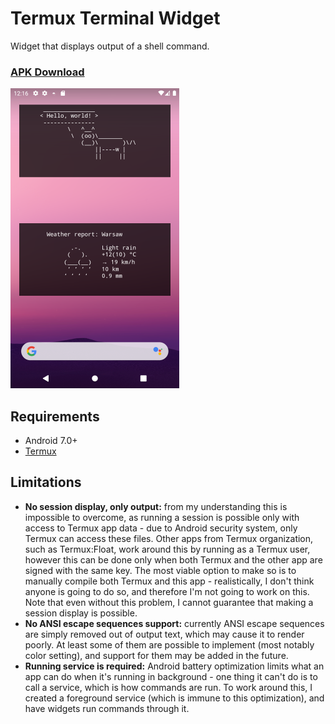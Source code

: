 Termux Terminal Widget
======================

Widget that displays output of a shell command.

### [APK Download](https://codeberg.org/gardockt/termux-terminal-widget/releases)

![](assets/showcase.png)

## Requirements
* Android 7.0+
* [Termux](https://github.com/termux/termux-app)

## Limitations
* **No session display, only output:** from my understanding this is impossible to overcome, as running a session is possible only with access to Termux app data - due to Android security system, only Termux can access these files. Other apps from Termux organization, such as Termux:Float, work around this by running as a Termux user, however this can be done only when both Termux and the other app are signed with the same key. The most viable option to make so is to manually compile both Termux and this app - realistically, I don't think anyone is going to do so, and therefore I'm not going to work on this. Note that even without this problem, I cannot guarantee that making a session display is possible.
* **No ANSI escape sequences support:** currently ANSI escape sequences are simply removed out of output text, which may cause it to render poorly. At least some of them are possible to implement (most notably color setting), and support for them may be added in the future.
* **Running service is required:** Android battery optimization limits what an app can do when it's running in background - one thing it can't do is to call a service, which is how commands are run. To work around this, I created a foreground service (which is immune to this optimization), and have widgets run commands through it.
